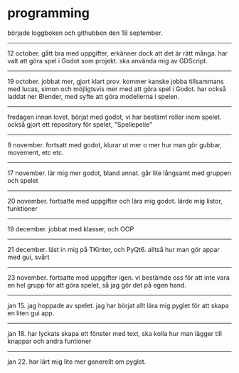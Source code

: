 # programming

började loggboken och githubben den 18 september.

---

12 october. gått bra med uppgifter, erkänner dock att det är rätt många. har valt att göra spel i Godot som projekt. ska använda mig av GDScript.

---

19 october. jobbat mer, gjort klart prov. kommer kanske jobba tillsammans med lucas, simon och möjligtsvis mer med att göra spel i Godot. har också laddat ner Blender, med syfte att göra modellerna i spelen.

---

fredagen innan lovet. börjat med godot, vi har bestämt roller inom spelet. också gjort ett repository för spelet, "Speliepelie"

---

9 november. fortsatt med godot, klurar ut mer o mer hur man gör gubbar, movement, etc etc.

---

17 november. lär mig mer godot, bland annat. går lite långsamt med gruppen och spelet

---

20 november. fortsatte med uppgifter och lära mig godot. lärde mig listor, funktioner

---

19 december. jobbat med klasser, och OOP

---

21 december. läst in mig på TKinter, och PyQt6. alltså hur man gör appar med gui, svårt

---

23 november. fortsatte med uppgifter igen. vi bestämde oss för att inte vara en hel grupp för att göra spelet, så jag gör det på egen hand.

---

jan 15. jag hoppade av spelet. jag har börjat allt lära mig pyglet för att skapa en liten gui app.

---

jan 18. har lyckats skapa ett fönster med text, ska kolla hur man lägger till knappar och andra funtioner

---

jan 22. har lärt mig lite mer generellt om pyglet.
